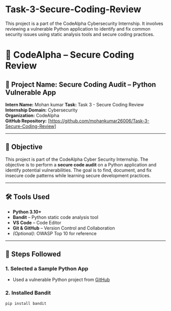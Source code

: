 # Task-3-Secure-Coding-Review
This project is a part of the CodeAlpha Cybersecurity Internship. It involves reviewing a vulnerable Python application to identify and fix common security issues using static analysis tools and secure coding practices.
# 🔐 CodeAlpha – Secure Coding Review

## 📁 Project Name: Secure Coding Audit – Python Vulnerable App

**Intern Name:** Mohan kumar
**Task:** Task 3 - Secure Coding Review  
**Internship Domain:** Cybersecurity  
**Organization:** CodeAlpha  
**GitHub Repository:** [https://github.com/mohankumar26006/Task-3-Secure-Coding-Review]

---

## 🧠 Objective

This project is part of the CodeAlpha Cyber Security Internship. The objective is to perform a **secure code audit** on a Python application and identify potential vulnerabilities. The goal is to find, document, and fix insecure code patterns while learning secure development practices.

---

## 🛠 Tools Used

- **Python 3.10+**
- **Bandit** – Python static code analysis tool  
- **VS Code** – Code Editor  
- **Git & GitHub** – Version Control and Collaboration  
- *(Optional)*: OWASP Top 10 for reference

---

## 📌 Steps Followed

### 1. Selected a Sample Python App
- Used a vulnerable Python project from [GitHub](python-master.zip)

### 2. Installed Bandit
```bash
pip install bandit
